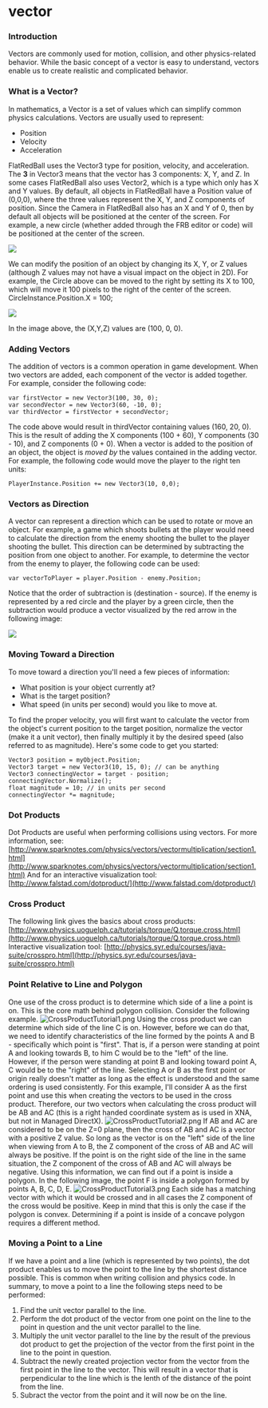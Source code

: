 # vector

### Introduction

Vectors are commonly used for motion, collision, and other physics-related behavior. While the basic concept of a vector is easy to understand, vectors enable us to create realistic and complicated behavior.

### What is a Vector?

In mathematics, a Vector is a set of values which can simplify common physics calculations. Vectors are usually used to represent:

* Position
* Velocity
* Acceleration

FlatRedBall uses the Vector3 type for position, velocity, and acceleration. The **3** in Vector3 means that the vector has 3 components: X, Y, and Z. In some cases FlatRedBall also uses Vector2, which is a type which only has X and Y values. By default, all objects in FlatRedBall have a Position value of (0,0,0), where the three values represent the X, Y, and Z components of position. Since the Camera in FlatRedBall also has an X and Y of 0, then by default all objects will be positioned at the center of the screen. For example, a new circle (whether added through the FRB editor or code) will be positioned at the center of the screen.

![](../../../media/2021-02-img_60390522c59ac.png)

We can modify the position of an object by changing its X, Y, or Z values (although Z values may not have a visual impact on the object in 2D). For example, the Circle above can be moved to the right by setting its X to 100, which will move it 100 pixels to the right of the center of the screen. CircleInstance.Position.X = 100;

![](../../../media/2021-02-img_603905764868e.png)

In the image above, the (X,Y,Z) values are (100, 0, 0).

### Adding Vectors

The addition of vectors is a common operation in game development. When two vectors are added, each component of the vector is added together. For example, consider the following code:

```
var firstVector = new Vector3(100, 30, 0);
var secondVector = new Vector3(60, -10, 0);
var thirdVector = firstVector + secondVector;
```

The code above would result in thirdVector containing values (160, 20, 0). This is the result of adding the X components (100 + 60), Y components (30 - 10), and Z components (0 + 0). When a vector is added to the position of an object, the object is _moved by_ the values contained in the adding vector. For example, the following code would move the player to the right ten units:

```
PlayerInstance.Position += new Vector3(10, 0,0);
```

### Vectors as Direction

A vector can represent a direction which can be used to rotate or move an object. For example, a game which shoots bullets at the player would need to calculate the direction from the enemy shooting the bullet to the player shooting the bullet. This direction can be determined by subtracting the position from one object to another. For example, to determine the vector from the enemy to player, the following code can be used:

```
var vectorToPlayer = player.Position - enemy.Position;
```

Notice that the order of subtraction is (destination - source). If the enemy is represented by a red circle and the player by a green circle, then the subtraction would produce a vector visualized by the red arrow in the following image:

![](../../../media/2021-11-img_61967362c3312.png)

&#x20;

### Moving Toward a Direction

To move toward a direction you'll need a few pieces of information:

* What position is your object currently at?
* What is the target position?
* What speed (in units per second) would you like to move at.

To find the proper velocity, you will first want to calculate the vector from the object's current position to the target position, normalize the vector (make it a unit vector), then finally multiply it by the desired speed (also referred to as magnitude). Here's some code to get you started:

```
Vector3 position = myObject.Position;
Vector3 target = new Vector3(10, 15, 0); // can be anything
Vector3 connectingVector = target - position;
connectingVector.Normalize();
float magnitude = 10; // in units per second
connectingVector *= magnitude;
```

### Dot Products

Dot Products are useful when performing collisions using vectors. For more information, see: [http://www.sparknotes.com/physics/vectors/vectormultiplication/section1.html](http://www.sparknotes.com/physics/vectors/vectormultiplication/section1.html) And for an interactive visualization tool: [http://www.falstad.com/dotproduct/](http://www.falstad.com/dotproduct/)

### Cross Product

The following link gives the basics about cross products: [http://www.physics.uoguelph.ca/tutorials/torque/Q.torque.cross.html](http://www.physics.uoguelph.ca/tutorials/torque/Q.torque.cross.html) Interactive visualization tool: [http://physics.syr.edu/courses/java-suite/crosspro.html](http://physics.syr.edu/courses/java-suite/crosspro.html)

### Point Relative to Line and Polygon

One use of the cross product is to determine which side of a line a point is on. This is the core math behind polygon collision. Consider the following example. ![CrossProductTutorial1.png](../../../media/migrated_media-CrossProductTutorial1.png) Using the cross product we can determine which side of the line C is on. However, before we can do that, we need to identify characteristics of the line formed by the points A and B - specifically which point is "first". That is, if a person were standing at point A and looking towards B, to him C would be to the "left" of the line. However, if the person were standing at point B and looking toward point A, C would be to the "right" of the line. Selecting A or B as the first point or origin really doesn't matter as long as the effect is understood and the same ordering is used consistently. For this example, I'll consider A as the first point and use this when creating the vectors to be used in the cross product. Therefore, our two vectors when calculating the cross product will be AB and AC (this is a right handed coordinate system as is used in XNA, but not in Managed DirectX). ![CrossProductTutorial2.png](../../../media/migrated_media-CrossProductTutorial2.png) If AB and AC are considered to be on the Z=0 plane, then the cross of AB and AC is a vector with a positive Z value. So long as the vector is on the "left" side of the line when viewing from A to B, the Z component of the cross of AB and AC will always be positive. If the point is on the right side of the line in the same situation, the Z component of the cross of AB and AC will always be negative. Using this information, we can find out if a point is inside a polygon. In the following image, the point F is inside a polygon formed by points A, B, C, D, E. ![CrossProductTutorial3.png](../../../media/migrated_media-CrossProductTutorial3.png) Each side has a matching vector with which it would be crossed and in all cases the Z component of the cross would be positive. Keep in mind that this is only the case if the polygon is convex. Determining if a point is inside of a concave polygon requires a different method.

### Moving a Point to a Line

If we have a point and a line (which is represented by two points), the dot product enables us to move the point to the line by the shortest distance possible. This is common when writing collision and physics code. In summary, to move a point to a line the following steps need to be performed:

1. Find the unit vector parallel to the line.
2. Perform the dot product of the vector from one point on the line to the point in question and the unit vector parallel to the line.
3. Multiply the unit vector parallel to the line by the result of the previous dot product to get the projection of the vector from the first point in the line to the point in question.
4. Subtract the newly created projection vector from the vector from the first point in the line to the vector. This will result in a vector that is perpendicular to the line which is the lenth of the distance of the point from the line.
5. Subract the vector from the point and it will now be on the line.
